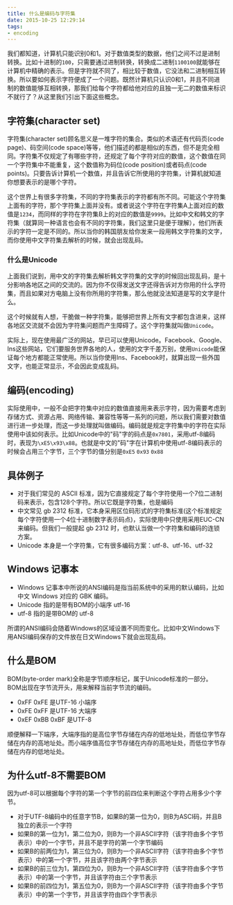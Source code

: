 ```yaml
---
title: 什么是编码与字符集
date: 2015-10-25 12:29:14
tags:
- encoding
---
```


我们都知道，计算机只能识别0和1。对于数值类型的数据，他们之间不过是进制转换。比如十进制的`100`，只需要通过进制转换，转换成二进制`1100100`就能够在计算机中精确的表示。但是字符就不同了，相比较于数值，它没法和二进制相互转换。所以要如何表示字符便成了一个问题。既然计算机只认识0和1，并且不同进制的数值能够互相转换，那我们给每个字符都给他对应的且独一无二的数值来标识不就行了？从这里我们引出下面这些概念。

<!-- more -->

## 字符集(character set)

字符集(character set)顾名思义是一堆字符的集合。类似的术语还有代码页(code page)、码空间(code space)等等，他们描述的都是相似的东西，但不是完全相同。字符集不仅规定了有哪些字符，还规定了每个字符对应的数值，这个数值在同一个字符集中不能重复，这个数值称为码位(code position)或者码点(code points)。只要告诉计算机一个数值，并且告诉它所使用的字符集，计算机就知道你想要表示的是哪个字符。

这个世界上有很多字符集，不同的字符集表示的字符都有所不同。可能这个字符集上面有的字符，那个字符集上面并没有。或者说这个字符在字符集A上面对应的数值是`1234`，而同样的字符在字符集B上的对应的数值是`9999`。比如中文和韩文的字符集（就算同一种语言也会有不同的字符集，我们这里只是便于理解），他们所表示的字符一定是不同的。所以当你的韩国朋友给你发来一段用韩文字符集的文字，而你使用中文字符集去解析的时候，就会出现乱码。

### 什么是Unicode

上面我们说到，用中文的字符集去解析韩文字符集的文字的时候回出现乱码，是十分影响各地区之间的交流的。因为你不仅得发送文字还得告诉对方你用的什么字符集，而且如果对方电脑上没有你所用的字符集，那么他就没法知道是写的文字是什么。

这个时候就有人想，干脆做一种字符集，能够把世界上所有文字都包含进来，这样各地区交流就不会因为字符集问题而产生障碍了。这个字符集就叫做`Unicode`。

实际上，现在使用最广泛的网站，早已可以使用Unicode。Facebook、Google、Ins这些网站，它们要服务世界各地的人，使用的文字千差万别，使用`Unicode`能保证每个地方都能正常使用。所以当你使用Ins、Facebook时，就算出现一些外国文字，也能正常显示，不会因此变成乱码。

## 编码(encoding)

实际使用中，一般不会把字符集中对应的数值直接用来表示字符，因为需要考虑到存储方式、资源占用、网络传输、兼容性等等一系列的问题，所以我们需要对数值进行进一步处理，而这一步处理就叫做编码。编码就是规定字符集中的字符在实际使用中该如何表示。比如Unicode中的"码"字的码点是`0x7801`，采用utf-8编码时，表现为`\xE5\x93\x88`。也就是中文的"码"字在计算机中使用utf-8编码表示的时候会占用三个字节，三个字节的值分别是`0xE5` `0x93` `0x88`

## 具体例子

- 对于我们常见的 ASCII 标准，因为它直接规定了每个字符使用一个7位二进制码来表示，包含128个字符。所以它既是字符集，也是编码
- 中文常见 gb 2312 标准，它本身采用区位码形式的字符集标准(这个标准规定每个字符使用一个4位十进制数字表示码点)，实际使用中只使用采用EUC-CN来编码。但我们一般提起 gb 2312 时，也默认当做一个字符集和编码的连锁方案。
- Unicode 本身是一个字符集，它有很多编码方案：utf-8、utf-16、utf-32

## Windows 记事本

- Windows 记事本中所说的ANSI编码是指当前系统中的采用的默认编码，比如中文 Windows 对应的 GBK 编码。
- Unicode 指的是带有BOM的小端序 utf-16
- utf-8 指的是带BOM的 utf-8

所谓的ANSI编码会随着Windows的区域设置不同而变化。比如中文Windows下用ANSI编码保存的文件放在日文Windows下就会出现乱码。

## 什么是BOM

BOM(byte-order mark)全称是字节顺序标记，属于Unicode标准的一部分。BOM出现在字节流开头，用来解释当前字节流的编码。

- 0xFF 0xFE 是UTF-16 小端序
- 0xFE 0xFF 是UTF-16 大端序
- 0xEF 0xBB 0xBF 是UTF-8

顺便解释一下端序，大端序指的是高位字节存储在内存的低地址处，而低位字节存储在内存的高地址处。而小端序值高位字节存储在内存的高地址处，而低位字节存储在内存的低地址处。

## 为什么utf-8不需要BOM

因为utf-8可以根据每个字符的第一个字节的前四位来判断这个字符占用多少个字节。

- 对于UTF-8编码中的任意字节B，如果B的第一位为0，则B为ASCI码，并且B独立的表示一个字符
- 如果B的第一位为1，第二位为0，则B为一个非ASCII字符（该字符由多个字节表示）中的一个字节，并且不是字符的第一个字节编码
- 如果B的前两位为1，第三位为0，则B为一个非ASCII字符（该字符由多个字节表示）中的第一个字节，并且该字符由两个字节表示
- 如果B的前三位为1，第四位为0，则B为一个非ASCII字符（该字符由多个字节表示）中的第一个字节，并且该字符由三个字节表示
- 如果B的前四位为1，第五位为0，则B为一个非ASCII字符（该字符由多个字节表示）中的第一个字节，并且该字符由四个字节表示

